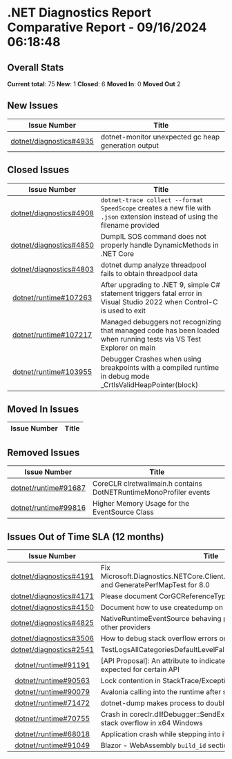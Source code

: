 # .NET Diagnostics Report Comparative Report - 09/16/2024 06:18:48

## Overall Stats

**Current total**: 75
**New**: 1
**Closed**: 6
**Moved In**: 0
**Moved Out** 2

## New Issues

| **Issue Number** | **Title** |
| :--------------: | --------- |
| [dotnet/diagnostics#4935](https://github.com/dotnet/diagnostics/issues/4935) | dotnet-monitor unexpected gc heap generation output |

## Closed Issues

| **Issue Number** | **Title** |
| :--------------: | --------- |
| [dotnet/diagnostics#4908](https://github.com/dotnet/diagnostics/issues/4908) | `dotnet-trace collect --format SpeedScope` creates a new file with `.json` extension instead of using the filename provided |
| [dotnet/diagnostics#4850](https://github.com/dotnet/diagnostics/issues/4850) | DumpIL SOS command does not properly handle DynamicMethods in .NET Core |
| [dotnet/diagnostics#4803](https://github.com/dotnet/diagnostics/issues/4803) | dotnet dump analyze threadpool fails to obtain threadpool data  |
| [dotnet/runtime#107263](https://github.com/dotnet/runtime/issues/107263) | After upgrading to .NET 9, simple C# statement triggers fatal error in Visual Studio 2022 when Control-C is used to exit |
| [dotnet/runtime#107217](https://github.com/dotnet/runtime/issues/107217) | Managed debuggers not recognizing that managed code has been loaded when running tests via VS Test Explorer on main |
| [dotnet/runtime#103955](https://github.com/dotnet/runtime/issues/103955) | Debugger Crashes when using breakpoints with a compiled runtime in debug mode _CrtlsValidHeapPointer(block) |

## Moved In Issues

| **Issue Number** | **Title** |
| :--------------: | --------- |

## Removed Issues

| **Issue Number** | **Title** |
| :--------------: | --------- |
| [dotnet/runtime#91687](https://github.com/dotnet/runtime/issues/91687) | CoreCLR clretwallmain.h contains DotNETRuntimeMonoProfiler events |
| [dotnet/runtime#99816](https://github.com/dotnet/runtime/issues/99816) | Higher Memory Usage for the EventSource Class |

## Issues Out of Time SLA (12 months)

| **Issue Number** | **Title** |
| :--------------: | --------- |
| [dotnet/diagnostics#4191](https://github.com/dotnet/diagnostics/issues/4191) | Fix Microsoft.Diagnostics.NETCore.Client.PerMapTests.GenerateAllTest and GeneratePerfMapTest for 8.0 |
| [dotnet/diagnostics#4171](https://github.com/dotnet/diagnostics/issues/4171) | Please document CorGCReferenceType::CorHandleWeakWinRT |
| [dotnet/diagnostics#4150](https://github.com/dotnet/diagnostics/issues/4150) | Document how to use createdump on native AOT apps |
| [dotnet/diagnostics#4825](https://github.com/dotnet/diagnostics/issues/4825) | NativeRuntimeEventSource behaving poorly in conjunction with other providers |
| [dotnet/diagnostics#3506](https://github.com/dotnet/diagnostics/issues/3506) | How to debug stack overflow errors on Windows |
| [dotnet/diagnostics#2541](https://github.com/dotnet/diagnostics/issues/2541) | TestLogsAllCategoriesDefaultLevelFallback fails frequently |
| [dotnet/runtime#91191](https://github.com/dotnet/runtime/issues/91191) | [API Proposal]: An attribute to indicate boxed value type is not expected for certain API |
| [dotnet/runtime#90563](https://github.com/dotnet/runtime/issues/90563) | Lock contention in StackTrace/Exception.ToString() |
| [dotnet/runtime#90079](https://github.com/dotnet/runtime/issues/90079) | Avalonia calling into the runtime after shut down |
| [dotnet/runtime#71472](https://github.com/dotnet/runtime/issues/71472) | dotnet-dump makes process to double its used memory and fails |
| [dotnet/runtime#70755](https://github.com/dotnet/runtime/issues/70755) | Crash in coreclr.dll!Debugger::SendException while processing stack overflow in x64 Windows |
| [dotnet/runtime#68018](https://github.com/dotnet/runtime/issues/68018) | Application crash while stepping into if 'justMyCode' is disabled |
| [dotnet/runtime#91049](https://github.com/dotnet/runtime/issues/91049) | Blazor - WebAssembly `build_id` section |

